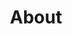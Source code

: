 ---
title: About
layout: about

about_me: |
  **My research intersects computer science and evolution, applying the principles of each field to advance the other.**
  Broadly, my research is driven by two questions:
  (1) How does evolution produce the complex traits and behaviors we see in natural organisms?
  And, (2) how can we harness our understanding of evolutionary processes to solve challenging problems?
  I apply digital evolution techniques to study how evolutionary processes work, and I use our understanding of evolution to develop evolutionary approaches to solving computational problems.

  I am currently a postdoc working with [Dr. Luis Zaman](https://zeeelab.com/) in the Ecology and Evolutionary Biology department at the University of Michigan.
  In 2021, I completed a dual Ph.D. in Computer Science and Ecology, Evolution, & Behavior at Michigan State University (advisor: [Dr. Charles Ofria](http://devolab.msu.edu/)).
  I completed my undergraduate degree in Computer Science in 2015 at Mississippi State University (advisor: [Dr. Cindy Bethel](https://www.cindybethel.com/)).

  In my spare time, I enjoy tabletop gaming, traveling, and unathletically playing
  sportsball (*e.g.*, soccer, ultimate frisbee, *etc.*).

about_me_img: "/imgs/me/2021-08-31-masked.jpg"
about_me_img_caption: |
  Mask up!
#   At the Studio Ghibli museum in Tokyo, Japan (Summer 2018)!

---